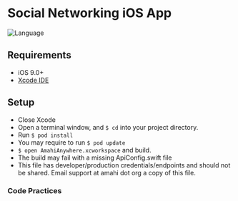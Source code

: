 # Social Networking iOS App

![Language](https://img.shields.io/badge/Language-Swift%203-orange.svg)


## Requirements

- iOS 9.0+
- [Xcode IDE](https://developer.apple.com/xcode/)

## Setup
- Close Xcode
- Open a terminal window, and `$ cd` into your project directory.
- Run `$ pod install`
- You may require to run `$ pod update`
- `$ open AmahiAnywhere.xcworkspace` and build.
- The build may fail with a missing ApiConfig.swift file
- This file has developer/production credentials/endpoints and should not be shared. Email support at amahi dot org a copy of this file. 

### Code Practices
